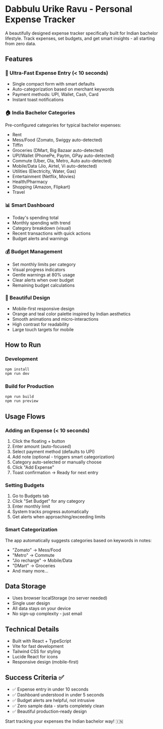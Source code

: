 # Dabbulu Urike Ravu - Personal Expense Tracker

A beautifully designed expense tracker specifically built for Indian bachelor lifestyle. Track expenses, set budgets, and get smart insights - all starting from zero data.

## Features

### 🚀 Ultra-Fast Expense Entry (< 10 seconds)
- Single compact form with smart defaults
- Auto-categorization based on merchant keywords
- Payment methods: UPI, Wallet, Cash, Card
- Instant toast notifications

### 🏠 India Bachelor Categories
Pre-configured categories for typical bachelor expenses:
- Rent
- Mess/Food (Zomato, Swiggy auto-detected)
- Tiffin
- Groceries (DMart, Big Bazaar auto-detected)
- UPI/Wallet (PhonePe, Paytm, GPay auto-detected)
- Commute (Uber, Ola, Metro, Auto auto-detected)
- Mobile/Data (Jio, Airtel, Vi auto-detected)
- Utilities (Electricity, Water, Gas)
- Entertainment (Netflix, Movies)
- Health/Pharmacy
- Shopping (Amazon, Flipkart)
- Travel

### 📊 Smart Dashboard
- Today's spending total
- Monthly spending with trend
- Category breakdown (visual)
- Recent transactions with quick actions
- Budget alerts and warnings

### 💰 Budget Management
- Set monthly limits per category
- Visual progress indicators
- Gentle warnings at 80% usage
- Clear alerts when over budget
- Remaining budget calculations

### 📱 Beautiful Design
- Mobile-first responsive design
- Orange and teal color palette inspired by Indian aesthetics
- Smooth animations and micro-interactions
- High contrast for readability
- Large touch targets for mobile

## How to Run

### Development
```bash
npm install
npm run dev
```

### Build for Production
```bash
npm run build
npm run preview
```

## Usage Flows

### Adding an Expense (< 10 seconds)
1. Click the floating + button
2. Enter amount (auto-focused)
3. Select payment method (defaults to UPI)
4. Add note (optional - triggers smart categorization)
5. Category auto-selected or manually choose
6. Click "Add Expense"
7. Toast confirmation → Ready for next entry

### Setting Budgets
1. Go to Budgets tab
2. Click "Set Budget" for any category
3. Enter monthly limit
4. System tracks progress automatically
5. Get alerts when approaching/exceeding limits

### Smart Categorization
The app automatically suggests categories based on keywords in notes:
- "Zomato" → Mess/Food
- "Metro" → Commute
- "Jio recharge" → Mobile/Data
- "DMart" → Groceries
- And many more...

## Data Storage
- Uses browser localStorage (no server needed)
- Single user design
- All data stays on your device
- No sign-up complexity - just email

## Technical Details
- Built with React + TypeScript
- Vite for fast development
- Tailwind CSS for styling
- Lucide React for icons
- Responsive design (mobile-first)

## Success Criteria ✅
- ✅ Expense entry in under 10 seconds
- ✅ Dashboard understood in under 5 seconds  
- ✅ Budget alerts are helpful, not intrusive
- ✅ Zero sample data - starts completely clean
- ✅ Beautiful production-ready design

Start tracking your expenses the Indian bachelor way! 🇮🇳